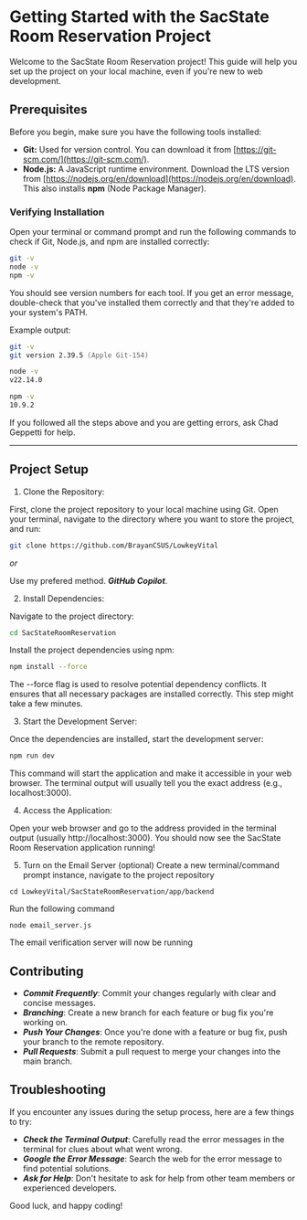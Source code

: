 # Getting Started with the SacState Room Reservation Project

Welcome to the SacState Room Reservation project! This guide will help you set up the project on your local machine, even if you're new to web development.

## Prerequisites

Before you begin, make sure you have the following tools installed:

- **Git:** Used for version control. You can download it from [https://git-scm.com/](https://git-scm.com/).
- **Node.js:** A JavaScript runtime environment. Download the LTS version from [https://nodejs.org/en/download](https://nodejs.org/en/download). This also installs **npm** (Node Package Manager).

### Verifying Installation

Open your terminal or command prompt and run the following commands to check if Git, Node.js, and npm are installed correctly:

```zsh
git -v
node -v
npm -v
```

You should see version numbers for each tool. If you get an error message, double-check that you've installed them correctly and that they're added to your system's PATH.

Example output:

```zsh
git -v
git version 2.39.5 (Apple Git-154)

node -v
v22.14.0

npm -v
10.9.2
```

If you followed all the steps above and you are getting errors, ask Chad Geppetti for help.

---

## Project Setup

1. Clone the Repository:

First, clone the project repository to your local machine using Git. Open your terminal, navigate to the directory where you want to store the project, and run:

```zsh
git clone https://github.com/BrayanCSUS/LowkeyVital
```

_or_

Use my prefered method. **_GitHub Copilot_**.

2. Install Dependencies:

Navigate to the project directory:

```zsh
cd SacStateRoomReservation
```

Install the project dependencies using npm:

```zsh
npm install --force
```

The --force flag is used to resolve potential dependency conflicts. It ensures that all necessary packages are installed correctly. This step might take a few minutes.

3. Start the Development Server:

Once the dependencies are installed, start the development server:

```zsh
npm run dev
```

This command will start the application and make it accessible in your web browser. The terminal output will usually tell you the exact address (e.g., localhost:3000).

4. Access the Application:

Open your web browser and go to the address provided in the terminal output (usually http://localhost:3000). You should now see the SacState Room Reservation application running!

5. Turn on the Email Server (optional)
Create a new terminal/command prompt instance, navigate to the project repository
```
cd LowkeyVital/SacStateRoomReservation/app/backend
```
Run the following command
```
node email_server.js
```
The email verification server will now be running

## Contributing

- **_Commit Frequently_**: Commit your changes regularly with clear and concise messages.
- **_Branching_**: Create a new branch for each feature or bug fix you're working on.
- **_Push Your Changes_**: Once you're done with a feature or bug fix, push your branch to the remote repository.
- **_Pull Requests_**: Submit a pull request to merge your changes into the main branch.

## Troubleshooting

If you encounter any issues during the setup process, here are a few things to try:

- **_Check the Terminal Output_**: Carefully read the error messages in the terminal for clues about what went wrong.
- **_Google the Error Message_**: Search the web for the error message to find potential solutions.
- **_Ask for Help_**: Don't hesitate to ask for help from other team members or experienced developers.

Good luck, and happy coding!
